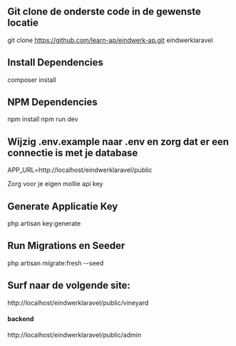 ## Git clone de onderste code in de gewenste locatie
git clone https://github.com/learn-ap/eindwerk-ap.git eindwerklaravel

## Install Dependencies

composer install

## NPM Dependencies

npm install
npm run dev

## Wijzig .env.example naar .env en zorg dat er een connectie is met je database

APP_URL=http://localhost/eindwerklaravel/public

Zorg voor je eigen mollie api key

## Generate Applicatie Key

php artisan key:generate

## Run Migrations en Seeder

php artisan migrate:fresh --seed

## Surf naar de volgende site:
http://localhost/eindwerklaravel/public/vineyard
#### backend
http://localhost/eindwerklaravel/public/admin
